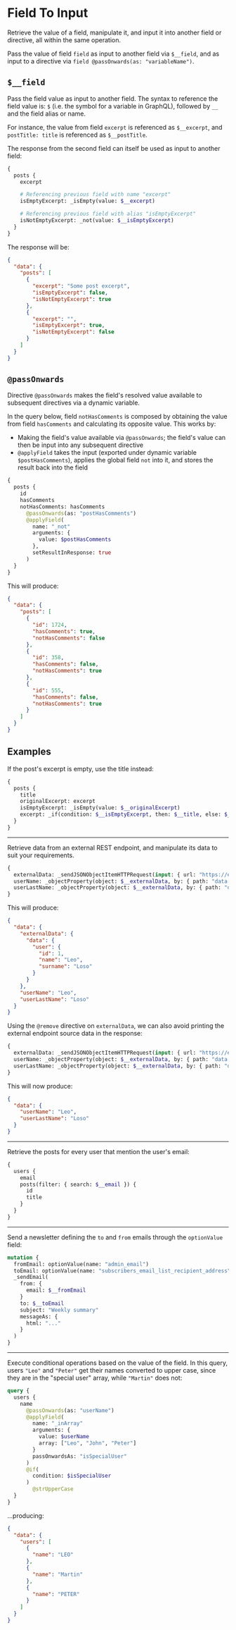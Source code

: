 # Field To Input

Retrieve the value of a field, manipulate it, and input it into another field or directive, all within the same operation.

Pass the value of field `field` as input to another field via `$__field`, and as input to a directive via `field @passOnwards(as: "variableName")`.

## `$__field`

Pass the field value as input to another field. The syntax to reference the field value is: `$` (i.e. the symbol for a variable in GraphQL), followed by `__` and the field alias or name.

For instance, the value from field `excerpt` is referenced as `$__excerpt`, and `postTitle: title` is referenced as `$__postTitle`.

The response from the second field can itself be used as input to another field:

```graphql
{
  posts {
    excerpt

    # Referencing previous field with name "excerpt"
    isEmptyExcerpt: _isEmpty(value: $__excerpt)

    # Referencing previous field with alias "isEmptyExcerpt"
    isNotEmptyExcerpt: _not(value: $__isEmptyExcerpt)
  }
}
```

The response will be:

```json
{
  "data": {
    "posts": [
      {
        "excerpt": "Some post excerpt",
        "isEmptyExcerpt": false,
        "isNotEmptyExcerpt": true
      },
      {
        "excerpt": "",
        "isEmptyExcerpt": true,
        "isNotEmptyExcerpt": false
      }
    ]
  }
}
```

<!-- The field can only be referenced by any of its previous sibling fields in the same node. The following queries will NOT work:

```graphql
# This will fail because the reference to the field must appear after the field, not before
{
  posts {
    isEmptyExcerpt: _isEmpty(value: $__excerpt)
    excerpt
  }
}

# This will fail because the reference must be done within the same node
{
  posts {
    excerpt
  }
  isEmptyExcerpt: _isEmpty(value: $__excerpt)
}
```

The field also cannot be referenced from a directive argument (for that, use `@passOnwards`):

```graphql
# This will fail because the reference can be only used as input to a field, not to a directive
{
  posts {
    hasComments
    title @include(if: $__hasComments)
  }
}
``` -->

## `@passOnwards`

Directive `@passOnwards` makes the field's resolved value available to subsequent directives via a dynamic variable.

In the query below, field `notHasComments` is composed by obtaining the value from field `hasComments` and calculating its opposite value. This works by:

- Making the field's value available via `@passOnwards`; the field's value can then be input into any subsequent directive
- `@applyField` takes the input (exported under dynamic variable `$postHasComments`), applies the global field `not` into it, and stores the result back into the field

```graphql
{
  posts {
    id
    hasComments
    notHasComments: hasComments
      @passOnwards(as: "postHasComments")
      @applyField(
        name: "_not"
        arguments: {
          value: $postHasComments
        },
        setResultInResponse: true
      )
  }
}
```

This will produce:

```json
{
  "data": {
    "posts": [
      {
        "id": 1724,
        "hasComments": true,
        "notHasComments": false
      },
      {
        "id": 358,
        "hasComments": false,
        "notHasComments": true
      },
      {
        "id": 555,
        "hasComments": false,
        "notHasComments": true
      }
    ]
  }
}
```

## Examples

If the post's excerpt is empty, use the title instead:

```graphql
{
  posts {
    title
    originalExcerpt: excerpt
    isEmptyExcerpt: _isEmpty(value: $__originalExcerpt)
    excerpt: _if(condition: $__isEmptyExcerpt, then: $__title, else: $__originalExcerpt)
  }
}
```

---

Retrieve data from an external REST endpoint, and manipulate its data to suit your requirements.

```graphql
{
  externalData: _sendJSONObjectItemHTTPRequest(input: { url: "https://example.com/rest/some-external-endpoint"} )
  userName: _objectProperty(object: $__externalData, by: { path: "data.user.name" })
  userLastName: _objectProperty(object: $__externalData, by: { path: "data.user.surname" })
}
```

This will produce:

```json
{
  "data": {
    "externalData": {
      "data": {
        "user": {
          "id": 1,
          "name": "Leo",
          "surname": "Loso"
        }
      }
    },
    "userName": "Leo",
    "userLastName": "Loso"
  }
}
```

Using the `@remove` directive on `externalData`, we can also avoid printing the external endpoint source data in the response:

```graphql
{
  externalData: _sendJSONObjectItemHTTPRequest(input: { url: "https://example.com/rest/some-external-endpoint" } ) @remove
  userName: _objectProperty(object: $__externalData, by: { path: "data.user.name" })
  userLastName: _objectProperty(object: $__externalData, by: { path: "data.user.surname" })
}
```

This will now produce:

```json
{
  "data": {
    "userName": "Leo",
    "userLastName": "Loso"
  }
}
```

---

Retrieve the posts for every user that mention the user's email:

```graphql
{
  users {
    email
    posts(filter: { search: $__email }) {
      id
      title
    }
  }
}
```

---

Send a newsletter defining the `to` and `from` emails through the `optionValue` field:

```graphql
mutation {
  fromEmail: optionValue(name: "admin_email")
  toEmail: optionValue(name: "subscribers_email_list_recipient_address")
  _sendEmail(
    from: {
      email: $__fromEmail
    }
    to: $__toEmail
    subject: "Weekly summary"
    messageAs: {
      html: "..."
    }
  )
}
```

---

Execute conditional operations based on the value of the field. In this query, users `"Leo"` and `"Peter"` get their names converted to upper case, since they are in the "special user" array, while `"Martin"` does not:

```graphql
query {
  users {
    name
      @passOnwards(as: "userName")
      @applyField(
        name: "_inArray"
        arguments: {
          value: $userName
          array: ["Leo", "John", "Peter"]
        }
        passOnwardsAs: "isSpecialUser"
      )
      @if(
        condition: $isSpecialUser
      )
        @strUpperCase
  }
}
```

...producing:

```json
{
  "data": {
    "users": [
      {
        "name": "LEO"
      },
      {
        "name": "Martin"
      },
      {
        "name": "PETER"
      }
    ]
  }
}
```
